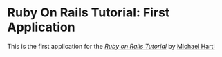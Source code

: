 # Ruby On Rails Tutorial: First Application

This is the first application for the
[*Ruby on Rails Tutorial*](http://railstutorial.org/)
by [Michael Hartl](http://michaelhartl.com/)
